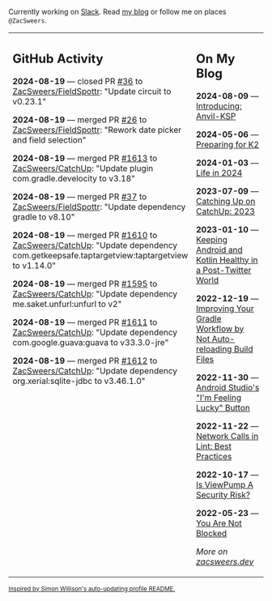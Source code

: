 Currently working on [Slack](https://slack.com/). Read [my blog](https://zacsweers.dev/) or follow me on places `@ZacSweers`.

<table><tr><td valign="top" width="60%">

## GitHub Activity
<!-- githubActivity starts -->
**2024-08-19** — closed PR [#36](https://github.com/ZacSweers/FieldSpottr/pull/36) to [ZacSweers/FieldSpottr](https://github.com/ZacSweers/FieldSpottr): "Update circuit to v0.23.1"

**2024-08-19** — merged PR [#26](https://github.com/ZacSweers/FieldSpottr/pull/26) to [ZacSweers/FieldSpottr](https://github.com/ZacSweers/FieldSpottr): "Rework date picker and field selection"

**2024-08-19** — merged PR [#1613](https://github.com/ZacSweers/CatchUp/pull/1613) to [ZacSweers/CatchUp](https://github.com/ZacSweers/CatchUp): "Update plugin com.gradle.develocity to v3.18"

**2024-08-19** — merged PR [#37](https://github.com/ZacSweers/FieldSpottr/pull/37) to [ZacSweers/FieldSpottr](https://github.com/ZacSweers/FieldSpottr): "Update dependency gradle to v8.10"

**2024-08-19** — merged PR [#1610](https://github.com/ZacSweers/CatchUp/pull/1610) to [ZacSweers/CatchUp](https://github.com/ZacSweers/CatchUp): "Update dependency com.getkeepsafe.taptargetview:taptargetview to v1.14.0"

**2024-08-19** — merged PR [#1595](https://github.com/ZacSweers/CatchUp/pull/1595) to [ZacSweers/CatchUp](https://github.com/ZacSweers/CatchUp): "Update dependency me.saket.unfurl:unfurl to v2"

**2024-08-19** — merged PR [#1611](https://github.com/ZacSweers/CatchUp/pull/1611) to [ZacSweers/CatchUp](https://github.com/ZacSweers/CatchUp): "Update dependency com.google.guava:guava to v33.3.0-jre"

**2024-08-19** — merged PR [#1612](https://github.com/ZacSweers/CatchUp/pull/1612) to [ZacSweers/CatchUp](https://github.com/ZacSweers/CatchUp): "Update dependency org.xerial:sqlite-jdbc to v3.46.1.0"
<!-- githubActivity ends -->
</td><td valign="top" width="40%">

## On My Blog
<!-- blog starts -->
**2024-08-09** — [Introducing: Anvil-KSP](https://www.zacsweers.dev/introducing-anvil-ksp/)

**2024-05-06** — [Preparing for K2](https://www.zacsweers.dev/preparing-for-k2/)

**2024-01-03** — [Life in 2024](https://www.zacsweers.dev/life-in-2024/)

**2023-07-09** — [Catching Up on CatchUp: 2023](https://www.zacsweers.dev/catching-up-on-catchup-2023/)

**2023-01-10** — [Keeping Android and Kotlin Healthy in a Post-Twitter World](https://www.zacsweers.dev/keeping-android-healthy/)

**2022-12-19** — [Improving Your Gradle Workflow by Not Auto-reloading Build Files](https://www.zacsweers.dev/improving-your-workflow-by-not-auto-reloading-build-files/)

**2022-11-30** — [Android Studio's "I'm Feeling Lucky" Button](https://www.zacsweers.dev/android-studios-im-feeling-lucky-button/)

**2022-11-22** — [Network Calls in Lint: Best Practices](https://www.zacsweers.dev/network-calls-in-lint-best-practices/)

**2022-10-17** — [Is ViewPump A Security Risk?](https://www.zacsweers.dev/is-viewpump-a-security-risk/)

**2022-05-23** — [You Are Not Blocked](https://www.zacsweers.dev/you-are-not-blocked/)
<!-- blog ends -->
_More on [zacsweers.dev](https://zacsweers.dev/)_
</td></tr></table>

<sub><a href="https://simonwillison.net/2020/Jul/10/self-updating-profile-readme/">Inspired by Simon Willison's auto-updating profile README.</a></sub>